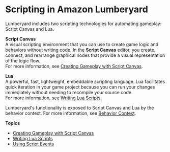 # Scripting in Amazon Lumberyard<a name="scripting-intro"></a>

Lumberyard includes two scripting technologies for automating gameplay: Script Canvas and Lua\.

**Script Canvas**  
A visual scripting environment that you can use to create game logic and behaviors without writing code\. In the **Script Canvas** editor, you create, connect, and rearrange graphical nodes that provide a visual representation of the logic flow\.  
For more information, see [Creating Gameplay with Script Canvas](script-canvas-intro.md)\.

**Lua**  
A powerful, fast, lightweight, embeddable scripting language\. Lua facilitates quick iteration in your game project because you can run your changes immediately without needing to recompile your source code\.  
For more information, see [Writing Lua Scripts](lua-scripting-intro.md)\.

Lumberyard's functionality is exposed to Script Canvas and Lua by the behavior context\. For more information, see [Behavior Context](component-entity-system-reflection-behavior-context.md)\.

**Topics**
+ [Creating Gameplay with Script Canvas](script-canvas-intro.md)
+ [Writing Lua Scripts](lua-scripting-intro.md)
+ [Using Script Events](script-events.md)